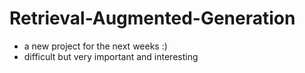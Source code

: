 # Retrieval-Augmented-Generation

- a new project for the next weeks :)
- difficult but very important and interesting

